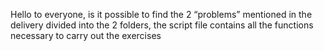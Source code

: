 Hello to everyone, 
is it possible to find the 2 “problems” mentioned in the delivery divided into the 2 folders,
the script file contains all the functions necessary to carry out the exercises
